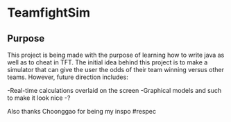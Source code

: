 # TeamfightSim #

## Purpose ##
This project is being made with the purpose of learning how to write java as well as to cheat in TFT. The initial idea behind this project is to make a simulator that can
give the user the odds of their team winning versus other teams. However, future direction includes:

-Real-time calculations overlaid on the screen
-Graphical models and such to make it look nice
-?

Also thanks Choonggao for being my inspo #respec


